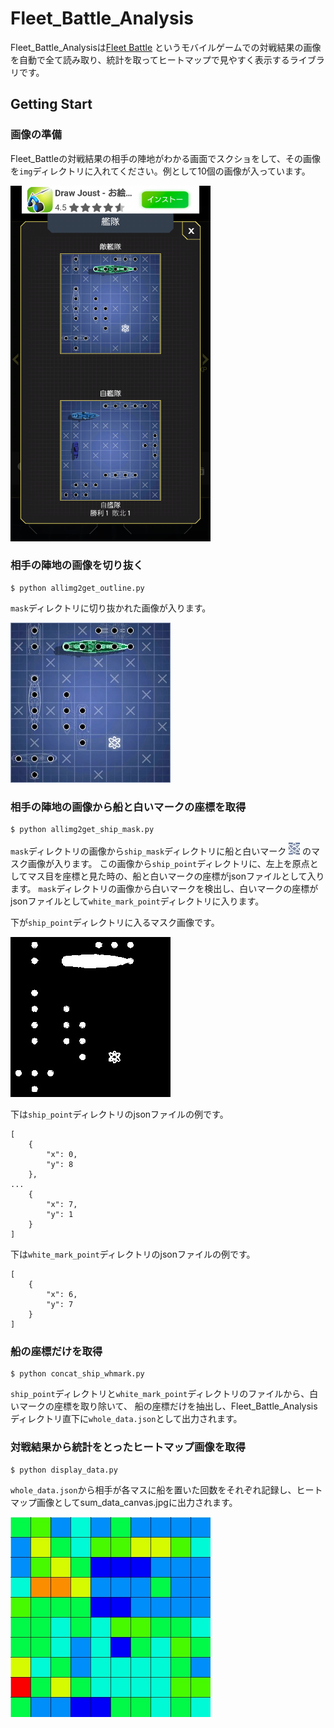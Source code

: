 # Fleet_Battle_Analysis
Fleet_Battle_Analysisは[Fleet Battle](https://play.google.com/store/apps/details?id=de.smuttlewerk.fleetbattle&hl=ja)
というモバイルゲームでの対戦結果の画像を自動で全て読み取り、統計を取ってヒートマップで見やすく表示するライブラリです。

## Getting Start
### 画像の準備
Fleet_Battleの対戦結果の相手の陣地がわかる画面でスクショをして、その画像を`img`ディレクトリに入れてください。例として10個の画像が入っています。

<img src="https://github.com/takemei-iwa/fleet_battle_analysis/blob/main/img/007.jpg" width="320px">

### 相手の陣地の画像を切り抜く
```
$ python allimg2get_outline.py 
```
`mask`ディレクトリに切り抜かれた画像が入ります。

![切り抜かれた画像](https://github.com/takemei-iwa/fleet_battle_analysis/blob/main/mask/007.jpg)

### 相手の陣地の画像から船と白いマークの座標を取得
```
$ python allimg2get_ship_mask.py
```
`mask`ディレクトリの画像から`ship_mask`ディレクトリに船と白いマーク
![船と白いマークのマスク画像](https://github.com/takemei-iwa/fleet_battle_analysis/blob/main/wh_template.jpg)
のマスク画像が入ります。
この画像から`ship_point`ディレクトリに、左上を原点としてマス目を座標と見た時の、船と白いマークの座標がjsonファイルとして入ります。
`mask`ディレクトリの画像から白いマークを検出し、白いマークの座標がjsonファイルとして`white_mark_point`ディレクトリに入ります。

下が`ship_point`ディレクトリに入るマスク画像です。

![船と白いマークのマスク画像](https://github.com/takemei-iwa/fleet_battle_analysis/blob/main/ship_mask/007.jpg)


下は`ship_point`ディレクトリのjsonファイルの例です。
```
[
    {
        "x": 0,
        "y": 8
    },
...
    {
        "x": 7,
        "y": 1
    }
]
```
下は`white_mark_point`ディレクトリのjsonファイルの例です。
```
[
    {
        "x": 6,
        "y": 7
    }
]
```
### 船の座標だけを取得
```
$ python concat_ship_whmark.py 
```
`ship_point`ディレクトリと`white_mark_point`ディレクトリのファイルから、白いマークの座標を取り除いて、
船の座標だけを抽出し、Fleet_Battle_Analysisディレクトリ直下に`whole_data.json`として出力されます。


### 対戦結果から統計をとったヒートマップ画像を取得
```
$ python display_data.py
```
`whole_data.json`から相手が各マスに船を置いた回数をそれぞれ記録し、ヒートマップ画像としてsum_data_canvas.jpgに出力されます。

<img src="https://github.com/takemei-iwa/fleet_battle_analysis/blob/main/sum_data_canvas.jpg" width="320px">
